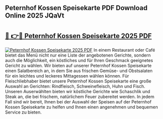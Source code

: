## Peternhof Kossen Speisekarte PDF Download Online 2025 JQaVt

# <h2><a href="http://gcaoeh8.nevu.top/?p=Peternhof+Kossen+Speisekarte">🔗 👉🔴 Peternhof Kossen Speisekarte 2025 PDF</a></h2>

[![Peternhof Kossen Speisekarte 2025 PDF](https://i.imgur.com/dBaPXMq.png)](http://gcaoeh8.nevu.top/?p=Peternhof+Kossen+Speisekarte)
In einem Restaurant oder Café bietet das Menü nicht nur eine Liste der angebotenen Gerichte, sondern auch die Möglichkeit, ein köstliches und für Ihren Geschmack geeignetes Gericht zu wählen. Wir bieten auf unserer Peternhof Kossen Speisekarte einen Salatbereich an, in dem Sie aus frischen Gemüse- und Obstsalaten für ein leichtes und leckeres Mittagessen wählen können. Für Fleischliebhaber bietet unsere Peternhof Kossen Speisekarte eine große Auswahl an Gerichten: Rindfleisch, Schweinefleisch, Huhn und Fisch. Unseren Auserwählten bieten wir köstliche Gerichte wie Schaschlik und Steak an, die bei frischem, natürlichem Feuer zubereitet werden. In jedem Fall sind wir bereit, Ihnen bei der Auswahl der Speisen auf der Peternhof Kossen Speisekarte zu helfen und Ihnen einen angenehmen und bequemen Service zu bieten.
